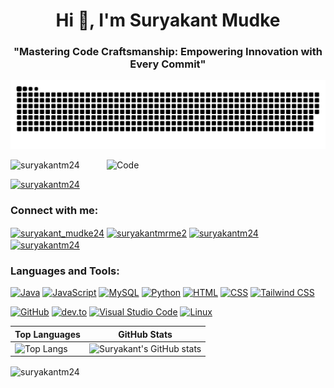 

<h1 align="center">Hi 👋, I'm Suryakant Mudke</h1>
<h3 align="center">"Mastering Code Craftsmanship: Empowering Innovation with Every Commit"</h3>

![Snake animation](https://github.com/SuryakantM24/SuryakantM24/blob/output/github-contribution-grid-snake.svg)

<img align="right" width="350"  src="https://camo.githubusercontent.com/e20822b4282c07ffd010cd05f855a6561d3b62358ca9e607e4901288dd748fcb/68747470733a2f2f63646e2e6472696262626c652e636f6d2f75736572732f323133313939332f73637265656e73686f74732f343934383733362f74686f75676874776f726b732d6769665f6472696262626c652e676966" alt="Code">
<p align="left"> <img src="https://komarev.com/ghpvc/?username=suryakantm24&label=Profile%20views&color=0e75b6&style=flat" alt="suryakantm24" /> </p>

<p align="left"> <a href="https://github.com/ryo-ma/github-profile-trophy"><img  src="https://github-profile-trophy.vercel.app/?username=suryakantm24" alt="suryakantm24" width="50%" /></a> </p>

<!--### Blogs posts-->
<!-- BLOG-POST-LIST:START -->
<!-- BLOG-POST-LIST:END -->

<h3 align="left">Connect with me:</h3>
<p align="left">
<a href="https://www.leetcode.com/suryakant_mudke24" target="blank"><img align="center" src="https://leetcode.com/_next/static/images/logo-ff2b712834cf26bf50a5de58ee27bcef.png" alt="suryakant_mudke24" height="30" width="28" /></a>  
<a href="https://auth.geeksforgeeks.org/user/suryakantm24" target="blank"><img align="center" src="https://media.geeksforgeeks.org/gfg-gg-logo.svg" alt="suryakantmrme2" height="50" width="40" /></a>
<a href="https://dev.to/suryakantm24" target="_blank">
  <img align="center" src="https://skillicons.dev/icons?i=devto" alt="suryakantm24" height="35" width="40" />
</a>
<a href="https://www.linkedin.com/in/suryakantm24/" target="_blank">
  <img align="center" src="https://skillicons.dev/icons?i=linkedin" alt="suryakantm24" height="35" width="40" />
</a>



</p>

<h3 align="left">Languages and Tools:</h3>

[![Java](https://skillicons.dev/icons?i=java)](https://www.java.com)
[![JavaScript](https://skillicons.dev/icons?i=js)](https://developer.mozilla.org/en-US/docs/Web/JavaScript)
[![MySQL](https://skillicons.dev/icons?i=mysql)](https://www.mysql.com)
[![Python](https://skillicons.dev/icons?i=py)](https://www.python.org)
[![HTML](https://skillicons.dev/icons?i=html)](https://www.w3schools.com/html/)
[![CSS](https://skillicons.dev/icons?i=css)](https://www.w3schools.com/css/)
[![Tailwind CSS](https://skillicons.dev/icons?i=tailwind)](https://tailwindcss.com)
<!--[![MongoDB](https://skillicons.dev/icons?i=mongodb)](https://www.mongodb.com)
[![Express.js](https://skillicons.dev/icons?i=express)](https://expressjs.com)
[![Firebase](https://skillicons.dev/icons?i=firebase)](https://firebase.google.com)
[![Node.js](https://skillicons.dev/icons?i=nodejs)](https://nodejs.org)
[![React](https://skillicons.dev/icons?i=react)](https://reactjs.org)
[![Git](https://skillicons.dev/icons?i=git)](https://git-scm.com)-->
[![GitHub](https://skillicons.dev/icons?i=github)](https://github.com)
[![dev.to](https://skillicons.dev/icons?i=devto)](https://dev.to)
[![Visual Studio Code](https://skillicons.dev/icons?i=vscode)](https://code.visualstudio.com)
[![Linux](https://skillicons.dev/icons?i=linux)](https://www.linux.org)


| Top Languages                                               | GitHub Stats                                               |
| ----------------------------------------------------------- | ---------------------------------------------------------- |
| ![Top Langs](https://github-readme-stats.vercel.app/api/top-langs/?username=SuryakantM24&layout=compact)| ![Suryakant's GitHub stats](https://github-readme-stats.vercel.app/api?username=SuryakantM24)|

<p><img align="center" src="https://github-readme-streak-stats.herokuapp.com/?user=suryakantm24" alt="suryakantm24" /></p>
